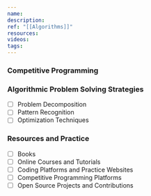 ```yaml
---
name: 
description: 
ref: "[[Algorithms]]"
resources: 
videos: 
tags:
---
```

### Competitive Programming 
### Algorithmic Problem Solving Strategies 
- [ ] Problem Decomposition 
- [ ] Pattern Recognition 
- [ ] Optimization Techniques 
### Resources and Practice 
- [ ] Books
- [ ] Online Courses and Tutorials 
- [ ] Coding Platforms and Practice Websites 
- [ ] Competitive Programming Platforms 
- [ ] Open Source Projects and Contributions